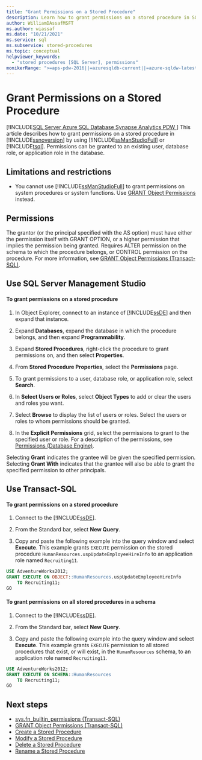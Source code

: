 ```yaml
---
title: "Grant Permissions on a Stored Procedure"
description: Learn how to grant permissions on a stored procedure in SQL Server by using SQL Server Management Studio or Transact-SQL.
author: WilliamDAssafMSFT
ms.author: wiassaf
ms.date: "10/21/2021"
ms.service: sql
ms.subservice: stored-procedures
ms.topic: conceptual
helpviewer_keywords:
  - "stored procedures [SQL Server], permissions"
monikerRange: ">=aps-pdw-2016||=azuresqldb-current||=azure-sqldw-latest||>=sql-server-2016||>=sql-server-linux-2017||=azuresqldb-mi-current"
---
```

# Grant Permissions on a Stored Procedure
[!INCLUDE[SQL Server Azure SQL Database Synapse Analytics PDW ](../../includes/applies-to-version/sql-asdb-asdbmi-asa-pdw.md)]
  This article describes how to grant permissions on a stored procedure in [!INCLUDE[ssnoversion](../../includes/ssnoversion-md.md)] by using [!INCLUDE[ssManStudioFull](../../includes/ssmanstudiofull-md.md)] or [!INCLUDE[tsql](../../includes/tsql-md.md)]. Permissions can be granted to an existing user, database role, or application role in the database.  
  
##  <a name="Restrictions"></a> Limitations and restrictions  
  
-   You cannot use [!INCLUDE[ssManStudioFull](../../includes/ssmanstudiofull-md.md)] to grant permissions on system procedures or system functions. Use [GRANT Object Permissions](../../t-sql/statements/grant-object-permissions-transact-sql.md) instead.  
  
##  <a name="Security"></a><a name="Permissions"></a> Permissions  
 The grantor (or the principal specified with the AS option) must have either the permission itself with GRANT OPTION, or a higher permission that implies the permission being granted. Requires ALTER permission on the schema to which the procedure belongs, or CONTROL permission on the procedure. For more information, see [GRANT Object Permissions &#40;Transact-SQL&#41;](../../t-sql/statements/grant-object-permissions-transact-sql.md).  
  
##  <a name="SSMSProcedure"></a> Use SQL Server Management Studio  
  
#### To grant permissions on a stored procedure  
  
1.  In Object Explorer, connect to an instance of [!INCLUDE[ssDE](../../includes/ssde-md.md)] and then expand that instance.  
  
2.  Expand **Databases**, expand the database in which the procedure belongs, and then expand **Programmability**.  
  
3.  Expand **Stored Procedures**, right-click the procedure to grant permissions on, and then select **Properties**.  
  
4.  From **Stored Procedure Properties**, select the **Permissions** page.  
  
5.  To grant permissions to a user, database role, or application role, select **Search**.  
  
6.  In **Select Users or Roles**, select **Object Types** to add or clear the users and roles you want.  
  
7.  Select **Browse** to display the list of users or roles. Select the users or roles to whom permissions should be granted.  
  
8.  In the **Explicit Permissions** grid, select the permissions to grant to the specified user or role. For a description of the permissions, see [Permissions &#40;Database Engine&#41;](../../relational-databases/security/permissions-database-engine.md).  

 Selecting **Grant** indicates the grantee will be given the specified permission. Selecting **Grant With** indicates that the grantee will also be able to grant the specified permission to other principals.  
  
##  <a name="TsqlProcedure"></a> Use Transact-SQL  
  
#### To grant permissions on a stored procedure  
  
1.  Connect to the [!INCLUDE[ssDE](../../includes/ssde-md.md)].  
  
2.  From the Standard bar, select **New Query**.  
  
3.  Copy and paste the following example into the query window and select **Execute**. This example grants `EXECUTE` permission on the stored procedure `HumanResources.uspUpdateEmployeeHireInfo` to an application role named `Recruiting11`.  
  
```sql  
USE AdventureWorks2012;   
GRANT EXECUTE ON OBJECT::HumanResources.uspUpdateEmployeeHireInfo  
    TO Recruiting11;  
GO  
```  
  
#### To grant permissions on all stored procedures in a schema
  
1.  Connect to the [!INCLUDE[ssDE](../../includes/ssde-md.md)].  
  
2.  From the Standard bar, select **New Query**.  
  
3.  Copy and paste the following example into the query window and select **Execute**. This example grants `EXECUTE` permission to all stored procedures that exist, or will exist, in the `HumanResources` schema, to an application role named `Recruiting11`. 
  
```sql  
USE AdventureWorks2012;   
GRANT EXECUTE ON SCHEMA::HumanResources
    TO Recruiting11;  
GO  
```  
  
## Next steps  
 - [sys.fn_builtin_permissions &#40;Transact-SQL&#41;](../../relational-databases/system-functions/sys-fn-builtin-permissions-transact-sql.md)   
 - [GRANT Object Permissions &#40;Transact-SQL&#41;](../../t-sql/statements/grant-object-permissions-transact-sql.md)   
 - [Create a Stored Procedure](../../relational-databases/stored-procedures/create-a-stored-procedure.md)   
 - [Modify a Stored Procedure](../../relational-databases/stored-procedures/modify-a-stored-procedure.md)   
 - [Delete a Stored Procedure](../../relational-databases/stored-procedures/delete-a-stored-procedure.md)   
 - [Rename a Stored Procedure](../../relational-databases/stored-procedures/rename-a-stored-procedure.md)  
  
  
